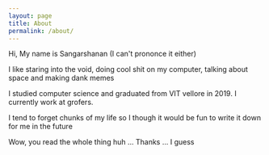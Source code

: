 ```yaml
---
layout: page
title: About
permalink: /about/
---
```


Hi, My name is Sangarshanan  (I can't prononce it either)

I like staring into the void, doing cool shit on my computer, talking about space and making dank memes 

I studied computer science and graduated from VIT vellore in 2019. I currently work at grofers. 

I tend to forget chunks of my life so I though it would be fun to write it down for me in the future 

Wow, you read the whole thing huh ... Thanks ... I guess 

